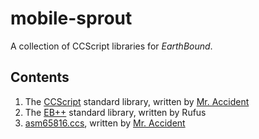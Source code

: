 mobile-sprout
=============

A collection of CCScript libraries for *EarthBound*.

## Contents

1. The [CCScript](http://starmen.net/pkhack/ccscript/) standard library, written by [Mr. Accident](https://github.com/mraccident)
1. The [EB++](http://forum.starmen.net/forum/Community/PKHack/EB-oh-man/page/1/) standard library, written by Rufus
1. [asm65816.ccs](lib/asm65816.ccs), written by [Mr. Accident](https://github.com/mraccident)
